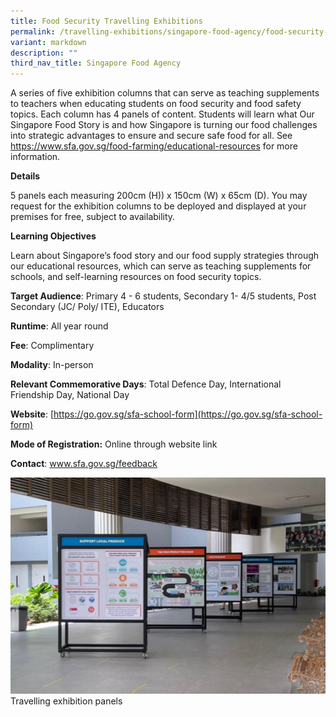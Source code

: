```yaml
---
title: Food Security Travelling Exhibitions
permalink: /travelling-exhibitions/singapore-food-agency/food-security-travelling-exhibitions/
variant: markdown
description: ""
third_nav_title: Singapore Food Agency
---
```

A series of five exhibition columns that can serve as teaching supplements to teachers when educating students on food security and food safety topics. Each column has 4 panels of content. Students will learn what Our Singapore Food Story is and how Singapore is turning our food challenges into strategic advantages to ensure and secure safe food for all. See https://www.sfa.gov.sg/food-farming/educational-resources for more information.

**Details**

5 panels each measuring 200cm (H)) x 150cm (W) x 65cm (D). You may request for the exhibition columns to be deployed and displayed at your premises for free, subject to availability.

**Learning Objectives**

Learn about Singapore’s food story and our food supply strategies through our educational resources, which can serve as teaching supplements for schools, and self-learning resources on food security topics.

**Target Audience**: Primary 4 - 6 students, Secondary 1- 4/5 students, Post Secondary (JC/ Poly/ ITE), Educators

**Runtime**: All year round

**Fee**: Complimentary

**Modality**: In-person

**Relevant Commemorative Days**: Total Defence Day, International Friendship Day, National Day

**Website**: [https://go.gov.sg/sfa-school-form](https://go.gov.sg/sfa-school-form)

**Mode of Registration:** Online through website link

**Contact**: www.sfa.gov.sg/feedback

![](/images/roving_exhibits.jpg)Travelling exhibition panels